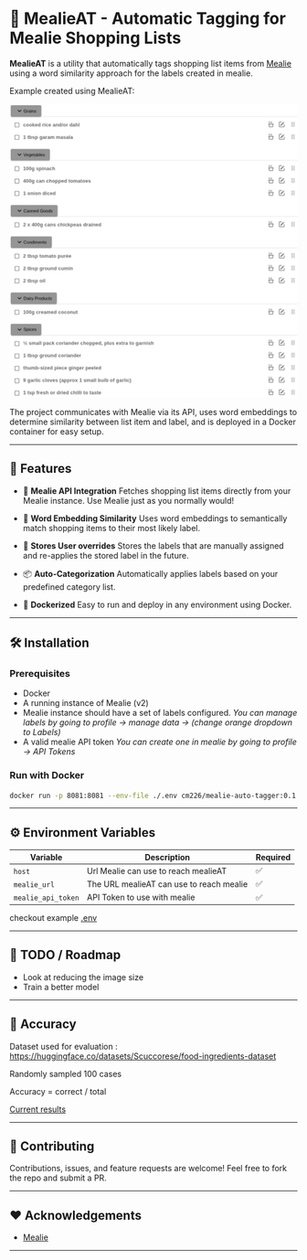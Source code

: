 # 🥘 MealieAT - Automatic Tagging for Mealie Shopping Lists

**MealieAT** is a utility that automatically tags shopping list items from [Mealie](https://github.com/mealie-recipes/mealie) using a word similarity approach for the labels created in mealie. 

Example created using MealieAT:
<p align="center">
  <img src="./docs/images/AutoLabel.png"/>
</p>

The project communicates with Mealie via its API, uses word embeddings to determine similarity between list item and label, and is deployed in a Docker container for easy setup.

---

## 🚀 Features

* 🔗 **Mealie API Integration**
  Fetches shopping list items directly from your Mealie instance. Use Mealie just as you normally would!

* 🧠 **Word Embedding Similarity**
  Uses word embeddings to semantically match shopping items to their most likely label.

* 💾 **Stores User overrides**
  Stores the labels that are manually assigned and re-applies the stored label in the future. 

* 📦 **Auto-Categorization**
  Automatically applies labels based on your predefined category list.

* 🐳 **Dockerized**
  Easy to run and deploy in any environment using Docker.

---

## 🛠️ Installation

### Prerequisites

* Docker
* A running instance of Mealie (v2)
* Mealie instance should have a set of labels configured. _You can manage labels by going to profile -> manage data -> (change orange dropdown to Labels)_
* A valid mealie API token _You can create one in mealie by going to profile -> API Tokens_

### Run with Docker

```bash
docker run -p 8081:8081 --env-file ./.env cm226/mealie-auto-tagger:0.1.0
```

---

## ⚙️ Environment Variables

| Variable               | Description                                | Required |
| ---------------------- | ------------------------------------------ | -------- |
| `host`                 | Url Mealie can use to reach mealieAT       | ✅        |
| `mealie_url`           | The URL mealieAT can use to reach mealie   | ✅        |
| `mealie_api_token`     | API Token to use with mealie               | ✅        |

checkout example [.env](./mealie-auto-tagger/src/.env)

---

## 📌 TODO / Roadmap

* Look at reducing the image size
* Train a better model

---

## 🎯 Accuracy

Dataset used for evaluation : https://huggingface.co/datasets/Scuccorese/food-ingredients-dataset

Randomly sampled 100 cases

Accuracy = correct / total

[Current results](./mealie-auto-tagger/modelResults.md)

---

## 🤝 Contributing

Contributions, issues, and feature requests are welcome! Feel free to fork the repo and submit a PR.

---

## ❤️ Acknowledgements

* [Mealie](https://github.com/mealie-recipes/mealie)

---
